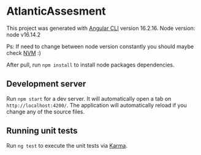 # AtlanticAssesment

This project was generated with [Angular CLI](https://github.com/angular/angular-cli) version 16.2.16.
Node version: node v16.14.2

Ps: If need to change between node version constantly you should maybe check [NVM](https://github.com/nvm-sh/nvm) :)

After pull, run `npm install` to install node packages dependencies.

## Development server

Run `npm start` for a dev server. It will automatically open a tab on `http://localhost:4200/`. The application will automatically reload if you change any of the source files.

## Running unit tests

Run `ng test` to execute the unit tests via [Karma](https://karma-runner.github.io).
